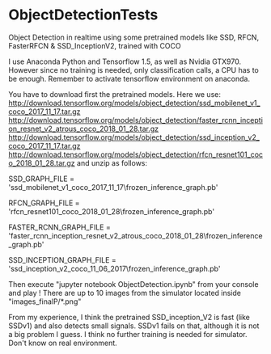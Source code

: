 # ObjectDetectionTests
Object Detection in realtime using some pretrained models like SSD, RFCN, FasterRFCN &amp; SSD_InceptionV2, trained with COCO

I use Anaconda Python and Tensorflow 1.5, as well as Nvidia GTX970. However since no training is needed, only classification calls, a CPU has to be enough. Remember to activate tensorflow environment on anaconda.

You have to download first the pretrained models. Here we use: 
http://download.tensorflow.org/models/object_detection/ssd_mobilenet_v1_coco_2017_11_17.tar.gz
http://download.tensorflow.org/models/object_detection/faster_rcnn_inception_resnet_v2_atrous_coco_2018_01_28.tar.gz
http://download.tensorflow.org/models/object_detection/ssd_inception_v2_coco_2017_11_17.tar.gz
http://download.tensorflow.org/models/object_detection/rfcn_resnet101_coco_2018_01_28.tar.gz
and unzip as follows:

SSD_GRAPH_FILE = 'ssd_mobilenet_v1_coco_2017_11_17\\frozen_inference_graph.pb'

RFCN_GRAPH_FILE = 'rfcn_resnet101_coco_2018_01_28\\frozen_inference_graph.pb'

FASTER_RCNN_GRAPH_FILE = 'faster_rcnn_inception_resnet_v2_atrous_coco_2018_01_28\\frozen_inference_graph.pb'

SSD_INCEPTION_GRAPH_FILE = 'ssd_inception_v2_coco_11_06_2017\\frozen_inference_graph.pb'


Then execute "jupyter notebook ObjectDetection.ipynb" from your console and play ! There are up to 10 images from the simulator located inside "images_finalP/*.png"

From my experience, I think the pretrained SSD_inception_V2 is fast (like SSDv1) and also detects small signals. SSDv1 fails on that, although it is not a big problem I guess.
I think no further training is needed for simulator. Don't know on real environment.
